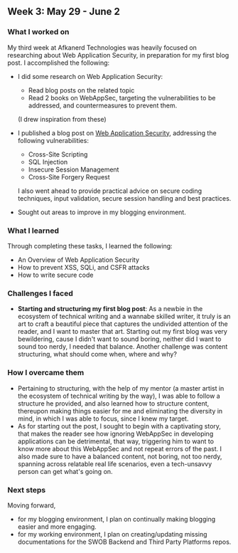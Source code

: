 ## Week 3: May 29 - June 2

### What I worked on

My third week at Afkanerd Technologies was heavily focused on researching about Web Application Security, in preparation for my first blog post. I accomplished the following:

<!-- - Attended the weekly standup meeting and got feedback from my previous week's work. -->
- I did some research on Web Application Security:
  - Read blog posts on the related topic
  - Read 2 books on WebAppSec, targeting the vulnerabilities to be addressed, and countermeasures to prevent them.

  (I drew inspiration from these)

- I published a blog post on [Web Application Security](https://moforemmanuel.github.io/blog/web-application-security), addressing the following vulnerabilities:

  - Cross-Site Scripting
  - SQL Injection
  - Insecure Session Management
  - Cross-Site Forgery Request

  I also went ahead to provide practical advice on secure coding techniques, input validation, secure session handling and best practices.

- Sought out areas to improve in my blogging environment.

### What I learned

Through completing these tasks, I learned the following:

- An Overview of Web Application Security
- How to prevent XSS, SQLi, and CSFR attacks
- How to write secure code

### Challenges I faced

- **Starting and structuring my first blog post**: As a newbie in the ecosystem of technical writing and a wannabe skilled writer, it truly is an art to craft a beautiful piece that captures the undivided attention of the reader, and I want to master that art. Starting out my first blog was very bewildering, cause I didn't want to sound boring, neither did I want to sound too nerdy, I needed that balance. Another challenge was content structuring, what should come when, where and why?

### How I overcame them

- Pertaining to structuring, with the help of my mentor (a master artist in the ecosystem of technical writing by the way), I was able to follow a structure he provided, and also learned how to structure content, thereupon making things easier for me and eliminating the diversity in mind, in which I was able to focus, since I knew my target.
- As for starting out the post, I sought to begin with a captivating story, that makes the reader see how ignoring WebAppSec in developing applications can be detrimental, that way, triggering him to want to know more about this WebAppSec and not repeat errors of the past. I also made sure to have a balanced content, not boring, not too nerdy, spanning across relatable real life scenarios, even a tech-unsavvy person can get what's going on.

### Next steps

Moving forward,

- for my blogging environment, I plan on continually making blogging easier and more engaging.
- for my working environment, I plan on creating/updating missing documentations for the SWOB Backend and Third Party Platforms repos.
